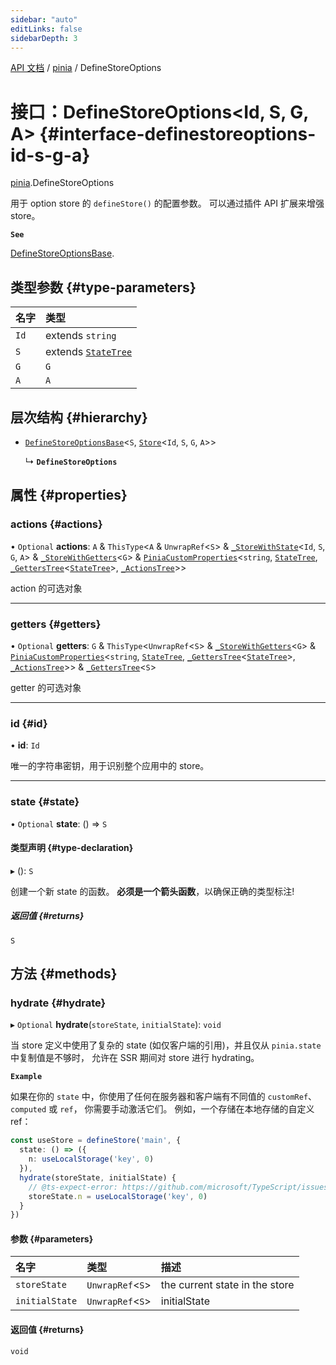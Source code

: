 ```yaml
---
sidebar: "auto"
editLinks: false
sidebarDepth: 3
---
```


[API 文档](../index.md) / [pinia](../modules/pinia.md) / DefineStoreOptions

# 接口：DefineStoreOptions<Id, S, G, A\> {#interface-definestoreoptions-id-s-g-a}

[pinia](../modules/pinia.md).DefineStoreOptions

用于 option store 的 `defineStore()` 的配置参数。
可以通过插件 API 扩展来增强 store。

**`See`**

[DefineStoreOptionsBase](pinia.DefineStoreOptionsBase.md).

## 类型参数 {#type-parameters}

| 名字 | 类型 |
| :------ | :------ |
| `Id` | extends `string` |
| `S` | extends [`StateTree`](../modules/pinia.md#statetree) |
| `G` | `G` |
| `A` | `A` |

## 层次结构 {#hierarchy}

- [`DefineStoreOptionsBase`](pinia.DefineStoreOptionsBase.md)<`S`, [`Store`](../modules/pinia.md#store)<`Id`, `S`, `G`, `A`\>\>

  ↳ **`DefineStoreOptions`**

## 属性 {#properties}

### actions {#actions}

• `Optional` **actions**: `A` & `ThisType`<`A` & `UnwrapRef`<`S`\> & [`_StoreWithState`](pinia._StoreWithState.md)<`Id`, `S`, `G`, `A`\> & [`_StoreWithGetters`](../modules/pinia.md#_storewithgetters)<`G`\> & [`PiniaCustomProperties`](pinia.PiniaCustomProperties.md)<`string`, [`StateTree`](../modules/pinia.md#statetree), [`_GettersTree`](../modules/pinia.md#_getterstree)<[`StateTree`](../modules/pinia.md#statetree)\>, [`_ActionsTree`](../modules/pinia.md#_actionstree)\>\>

action 的可选对象

___

### getters {#getters}

• `Optional` **getters**: `G` & `ThisType`<`UnwrapRef`<`S`\> & [`_StoreWithGetters`](../modules/pinia.md#_storewithgetters)<`G`\> & [`PiniaCustomProperties`](pinia.PiniaCustomProperties.md)<`string`, [`StateTree`](../modules/pinia.md#statetree), [`_GettersTree`](../modules/pinia.md#_getterstree)<[`StateTree`](../modules/pinia.md#statetree)\>, [`_ActionsTree`](../modules/pinia.md#_actionstree)\>\> & [`_GettersTree`](../modules/pinia.md#_getterstree)<`S`\>

getter 的可选对象

___

### id {#id}

• **id**: `Id`

唯一的字符串密钥，用于识别整个应用中的 store。

___

### state {#state}

• `Optional` **state**: () => `S`

#### 类型声明 {#type-declaration}

▸ (): `S`

创建一个新 state 的函数。
**必须是一个箭头函数**，以确保正确的类型标注!

##### 返回值 {#returns}

`S`

## 方法 {#methods}

### hydrate {#hydrate}

▸ `Optional` **hydrate**(`storeState`, `initialState`): `void`

当 store 定义中使用了复杂的 state (如仅客户端的引用)，并且仅从 `pinia.state` 中复制值是不够时，
允许在 SSR 期间对 store 进行 hydrating。

**`Example`**

如果在你的 `state` 中，你使用了任何在服务器和客户端有不同值的 `customRef`、`computed` 或 `ref`，
你需要手动激活它们。 
例如，一个存储在本地存储的自定义 ref：

```ts
const useStore = defineStore('main', {
  state: () => ({
    n: useLocalStorage('key', 0)
  }),
  hydrate(storeState, initialState) {
    // @ts-expect-error: https://github.com/microsoft/TypeScript/issues/43826
    storeState.n = useLocalStorage('key', 0)
  }
})
```

#### 参数 {#parameters}

| 名字 | 类型 | 描述 |
| :------ | :------ | :------ |
| `storeState` | `UnwrapRef`<`S`\> | the current state in the store |
| `initialState` | `UnwrapRef`<`S`\> | initialState |

#### 返回值 {#returns}

`void`
